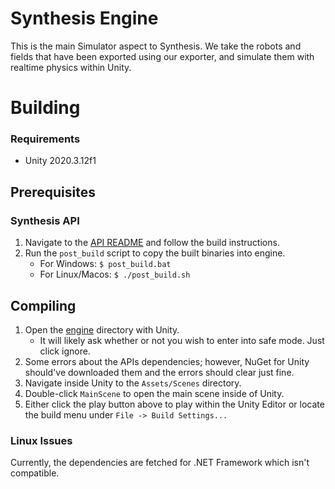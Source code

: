 # Synthesis Engine
This is the main Simulator aspect to Synthesis. We take the robots and fields that have been exported using our exporter, and simulate them with realtime physics within Unity.

# Building
### Requirements
- Unity 2020.3.12f1
## Prerequisites
### Synthesis API
1. Navigate to the [API README](/api/README.md) and follow the build instructions.
2. Run the `post_build` script to copy the built binaries into engine.
    - For Windows: `$ post_build.bat`
    - For Linux/Macos: `$ ./post_build.sh`
## Compiling
1. Open the [engine](/engine/) directory with Unity.
    - It will likely ask whether or not you wish to enter into safe mode. Just click ignore.
2. Some errors about the APIs dependencies; however, NuGet for Unity should've downloaded them and the errors should clear just fine.
2. Navigate inside Unity to the `Assets/Scenes` directory.
3. Double-click `MainScene` to open the main scene inside of Unity.
4. Either click the play button above to play within the Unity Editor or locate the build menu under `File -> Build Settings...`
### Linux Issues
Currently, the dependencies are fetched for .NET Framework which isn't compatible.
